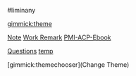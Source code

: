 #liminany


<!--
  -- Default theme
  -- (Read: http://dynalon.github.io/mdwiki/#!customizing.md#Theme_chooser)
  -->

[gimmick:theme](flatly)


<!--
  -- Navigation
  -- (Read: http://dynalon.github.io/mdwiki/#!quickstart.md#Adding_a_navigation)
  -->
[Note](pages/note.md)
[Work Remark](pages/remark.md)
[PMI-ACP-Ebook](pages/acp-ebook.md)
<!--
#[Agile](pages/agile.md)
#[Develop](pages/develop.md)
#[Games](pages/games.md)
#[Life](pages/life.md)
#[Activity](pages/life.md)
-->

[Questions](pages/qa.md)
[temp](pages/temp.md)
<!--
#[Data](pages/data.md)
#[About](pages/about.md)
-->

[gimmick:themechooser](Change Theme)
<!--
[gimmick:Disqus](limin-mblogs)
 -->
